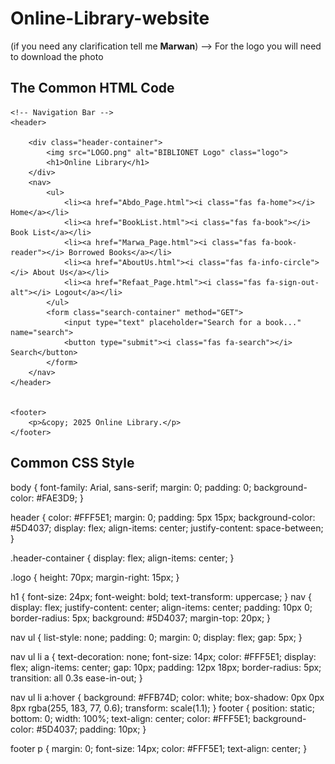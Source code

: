 # Online-Library-website    
(if you need any clarification tell me **Marwan**) --> For the logo you will need to download the photo
## The Common HTML Code 
<html lang="en">
<head>
    <meta charset="UTF-8">
    <meta name="viewport" content="width=device-width, initial-scale=1.0">
    <title>Book List - Online Library</title>
    <link rel="stylesheet" href="styles.css"> 
    <link rel="stylesheet" href="https://cdnjs.cloudflare.com/ajax/libs/font-awesome/6.4.2/css/all.min.css">

</head>
<body>

    <!-- Navigation Bar -->
    <header>
        
        <div class="header-container">
            <img src="LOGO.png" alt="BIBLIONET Logo" class="logo">
            <h1>Online Library</h1>
        </div>
        <nav>
            <ul>
                <li><a href="Abdo_Page.html"><i class="fas fa-home"></i> Home</a></li>
                <li><a href="BookList.html"><i class="fas fa-book"></i> Book List</a></li>
                <li><a href="Marwa_Page.html"><i class="fas fa-book-reader"></i> Borrowed Books</a></li>
                <li><a href="AboutUs.html"><i class="fas fa-info-circle"></i> About Us</a></li>
                <li><a href="Refaat_Page.html"><i class="fas fa-sign-out-alt"></i> Logout</a></li>
            </ul>
            <form class="search-container" method="GET">
                <input type="text" placeholder="Search for a book..." name="search">
                <button type="submit"><i class="fas fa-search"></i> Search</button>
            </form>
        </nav>
    </header>


    <footer>
        <p>&copy; 2025 Online Library.</p>
    </footer>

</body>
</html>

## Common CSS Style
body {
    font-family: Arial, sans-serif;
    margin: 0;
    padding: 0;
    background-color: #FAE3D9; 
}

header {
    color: #FFF5E1; 
    margin: 0;
    padding: 5px 15px;
    background-color: #5D4037;
    display: flex;
    align-items: center;
    justify-content: space-between;
}

.header-container {
    display: flex;
    align-items: center;
}

.logo {
    height: 70px; 
    margin-right: 15px;
}

h1 {
    font-size: 24px;
    font-weight: bold;
    text-transform: uppercase;
}
nav {
    display: flex;
    justify-content: center;
    align-items: center;
    padding: 10px 0;
    border-radius: 5px;
    background: #5D4037; 
    margin-top: 20px;
}

nav ul {
    list-style: none;
    padding: 0;
    margin: 0;
    display: flex;
    gap: 5px;
}

nav ul li a {
    text-decoration: none;
    font-size: 14px;
    color: #FFF5E1; 
    display: flex;
    align-items: center;
    gap: 10px;
    padding: 12px 18px;
    border-radius: 5px;
    transition: all 0.3s ease-in-out;
}


nav ul li a:hover {
    background: #FFB74D; 
    color: white;
    box-shadow: 0px 0px 8px rgba(255, 183, 77, 0.6);
    transform: scale(1.1); 
}
footer {
    position: static;
    bottom: 0;
    width: 100%;
    text-align: center;
    color: #FFF5E1; 
    background-color: #5D4037; 
    padding: 10px;
}

footer p {
    margin: 0;
    font-size: 14px;
    color: #FFF5E1;
    text-align: center;
}

